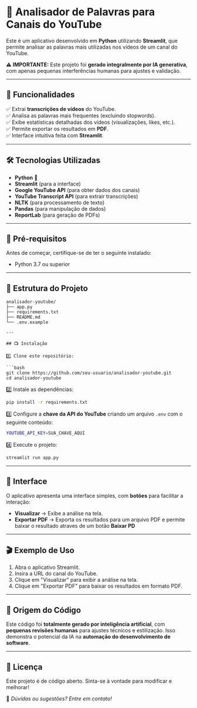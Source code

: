 # 🌊 Analisador de Palavras para Canais do YouTube  

Este é um aplicativo desenvolvido em **Python** utilizando **Streamlit**, que permite analisar as palavras mais utilizadas nos vídeos de um canal do YouTube.  

⚠️ **IMPORTANTE:** Este projeto foi **gerado integralmente por IA generativa**, com apenas pequenas interferências humanas para ajustes e validação.  

---

## 🚀 Funcionalidades  

✅ Extrai **transcrições de vídeos** do YouTube.  
✅ Analisa as palavras mais frequentes (excluindo stopwords).  
✅ Exibe estatísticas detalhadas dos vídeos (visualizações, likes, etc.).  
✅ Permite exportar os resultados em **PDF**.  
✅ Interface intuitiva feita com **Streamlit**.  

---

## 🛠️ Tecnologias Utilizadas  

- **Python** 🐍  
- **Streamlit** (para a interface)  
- **Google YouTube API** (para obter dados dos canais)  
- **YouTube Transcript API** (para extrair transcrições)  
- **NLTK** (para processamento de texto)  
- **Pandas** (para manipulação de dados)  
- **ReportLab** (para geração de PDFs)  

---

## 🧩 Pré-requisitos  

Antes de começar, certifique-se de ter o seguinte instalado:  

- Python 3.7 ou superior

---

## 📂 Estrutura do Projeto  

```plaintext
analisador-youtube/
├── app.py
├── requirements.txt
├── README.md
└── .env.example

---

## 📺 Instalação  

1️⃣ Clone este repositório:  

```bash
git clone https://github.com/seu-usuario/analisador-youtube.git
cd analisador-youtube
```

2️⃣ Instale as dependências:  

```bash
pip install -r requirements.txt
```

3️⃣ Configure a **chave da API do YouTube** criando um arquivo `.env` com o seguinte conteúdo:  

```bash
YOUTUBE_API_KEY=SUA_CHAVE_AQUI
```

4️⃣ Execute o projeto:  

```bash
streamlit run app.py
```

---

## 🎥 Interface  

O aplicativo apresenta uma interface simples, com **botões** para facilitar a interação:  

- **Visualizar** → Exibe a análise na tela.  
- **Exportar PDF** → Exporta os resultados para um arquivo PDF e permite baixar o resultado atraves de um botão **Baixar PD**

---

## 🎬 Exemplo de Uso  

1. Abra o aplicativo Streamlit.
2. Insira a URL do canal do YouTube.
3. Clique em "Visualizar" para exibir a análise na tela.
4. Clique em "Exportar PDF" para baixar os resultados em formato PDF.

---

## 🤖 Origem do Código  

Este código foi **totalmente gerado por inteligência artificial**, com **pequenas revisões humanas** para ajustes técnicos e estilização. Isso demonstra o potencial da IA na **automação do desenvolvimento de software**.  

---

## 📝 Licença  

Este projeto é de código aberto. Sinta-se à vontade para modificar e melhorar!  

📌 *Dúvidas ou sugestões? Entre em contato!*
